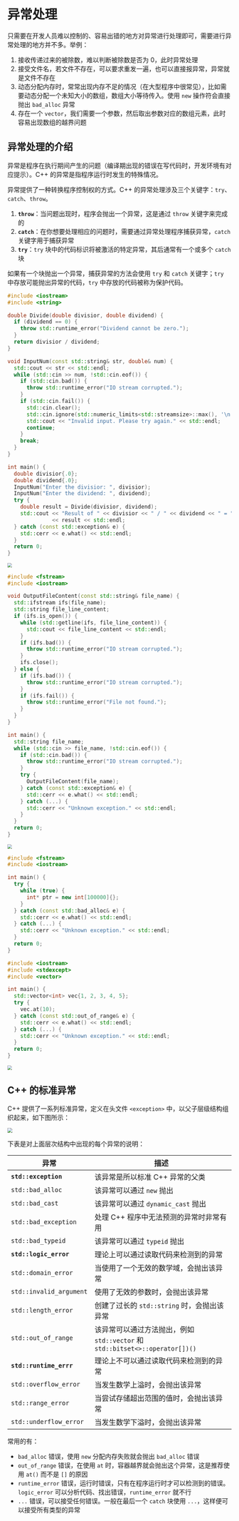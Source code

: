 # 异常处理

只需要在开发人员难以控制的、容易出错的地方对异常进行处理即可，需要进行异常处理的地方并不多。举例：

1. 接收传递过来的被除数，难以判断被除数是否为 0，此时异常处理
2. 接受文件名，若文件不存在，可以要求重发一遍，也可以直接报异常，异常就是文件不存在
3. 动态分配内存时，常常出现内存不足的情况（在大型程序中很常见），比如需要动态分配一个未知大小的数组，数组大小等待传入。使用 `new` 操作符会直接抛出 `bad_alloc` 异常
4. 存在一个 `vector`，我们需要一个参数，然后取出参数对应的数组元素，此时容易出现数组的越界问题

## 异常处理的介绍

异常是程序在执行期间产生的问题（编译期出现的错误在写代码时，开发环境有对应提示）。C++ 的异常是指程序运行时发生的特殊情况。

异常提供了一种转换程序控制权的方式。C++ 的异常处理涉及三个关键字：`try`、`catch`、`throw`。

1. **`throw`**：当问题出现时，程序会抛出一个异常，这是通过 `throw` 关键字来完成的
2. **`catch`**：在你想要处理相应的问题时，需要通过异常处理程序捕获异常，`catch` 关键字用于捕获异常
3. **`try`**：`try` 块中的代码标识将被激活的特定异常，其后通常有一个或多个 `catch` 块

如果有一个块抛出一个异常，捕获异常的方法会使用 `try` 和 `catch` 关键字；`try` 中存放可能抛出异常的代码，`try` 中存放的代码被称为保护代码。

```cpp
#include <iostream>
#include <string>

double Divide(double divisior, double dividend) {
  if (dividend == 0) {
    throw std::runtime_error("Dividend cannot be zero.");
  }
  return divisior / dividend;
}

void InputNum(const std::string& str, double& num) {
  std::cout << str << std::endl;
  while (std::cin >> num, !std::cin.eof()) {
    if (std::cin.bad()) {
      throw std::runtime_error("IO stream corrupted.");
    }
    if (std::cin.fail()) {
      std::cin.clear();
      std::cin.ignore(std::numeric_limits<std::streamsize>::max(), '\n');
      std::cout << "Invalid input. Please try again." << std::endl;
      continue;
    }
    break;
  }
}

int main() {
  double divisior{.0};
  double dividend{.0};
  InputNum("Enter the divisior: ", divisior);
  InputNum("Enter the dividend: ", dividend);
  try {
    double result = Divide(divisior, dividend);
    std::cout << "Result of " << divisior << " / " << dividend << " = "
              << result << std::endl;
  } catch (const std::exception& e) {
    std::cerr << e.what() << std::endl;
  }
  return 0;
}
```

<img src="../../images/image-202503051113.png" style="zoom:60%;" />

```cpp
#include <fstream>
#include <iostream>

void OutputFileContent(const std::string& file_name) {
  std::ifstream ifs(file_name);
  std::string file_line_content;
  if (ifs.is_open()) {
    while (std::getline(ifs, file_line_content)) {
      std::cout << file_line_content << std::endl;
    }
    if (ifs.bad()) {
      throw std::runtime_error("IO stream corrupted.");
    }
    ifs.close();
  } else {
    if (ifs.bad()) {
      throw std::runtime_error("IO stream corrupted.");
    }
    if (ifs.fail()) {
      throw std::runtime_error("File not found.");
    }
  }
}

int main() {
  std::string file_name;
  while (std::cin >> file_name, !std::cin.eof()) {
    if (std::cin.bad()) {
      throw std::runtime_error("IO stream corrupted.");
    }
    try {
      OutputFileContent(file_name);
    } catch (const std::exception& e) {
      std::cerr << e.what() << std::endl;
    } catch (...) {
      std::cerr << "Unknown exception." << std::endl;
    }
  }
  return 0;
}
```

<img src="../../images/image-202503051329.png" style="zoom:60%;" />

```cpp
#include <fstream>
#include <iostream>

int main() {
  try {
    while (true) {
      int* ptr = new int[100000]{};
    }
  } catch (const std::bad_alloc& e) {
    std::cerr << e.what() << std::endl;
  } catch (...) {
    std::cerr << "Unknown exception." << std::endl;
  }
  return 0;
}
```

```cpp
#include <iostream>
#include <stdexcept>
#include <vector>

int main() {
  std::vector<int> vec{1, 2, 3, 4, 5};
  try {
    vec.at(10);
  } catch (const std::out_of_range& e) {
    std::cerr << e.what() << std::endl;
  } catch (...) {
    std::cerr << "Unknown exception." << std::endl;
  }
  return 0;
}
```

<img src="../../images/image-202503051351.png" style="zoom: 60%;" />

## C++ 的标准异常

C++ 提供了一系列标准异常，定义在头文件 `<exception>` 中，以父子层级结构组织起来，如下图所示：

<img src="../../images/image-202508270624.png" style="zoom: 67%;" />

下表是对上面层次结构中出现的每个异常的说明：

| **异常**                | **描述**                                                     |
| ----------------------- | ------------------------------------------------------------ |
| **`std::exception`**    | 该异常是所以标准 C++ 异常的父类                              |
| `std::bad_alloc`        | 该异常可以通过 `new` 抛出                                    |
| `std::bad_cast`         | 该异常可以通过 `dynamic_cast` 抛出                           |
| `std::bad_exception`    | 处理 C++ 程序中无法预测的异常时非常有用                      |
| `std::bad_typeid`       | 该异常可以通过 `typeid` 抛出                                 |
| **`std::logic_error`**  | 理论上可以通过读取代码来检测到的异常                         |
| `std::domain_error`     | 当使用了一个无效的数学域，会抛出该异常                       |
| `std::invalid_argument` | 使用了无效的参数时，会抛出该异常                             |
| `std::length_error`     | 创建了过长的 `std::string` 时，会抛出该异常                  |
| `std::out_of_range`     | 该异常可以通过方法抛出，例如 `std::vector` 和 `std::bitset<>::operator[])()` |
| **`std::runtime_errr`** | 理论上不可以通过读取代码来检测到的异常                       |
| `std::overflow_error`   | 当发生数学上溢时，会抛出该异常                               |
| `std::range_error`      | 当尝试存储超出范围的值时，会抛出该异常                       |
| `std::underflow_error`  | 当发生数学下溢时，会抛出该异常                               |

常用的有：

- `bad_alloc` 错误，使用 `new` 分配内存失败就会抛出 `bad_alloc` 错误
- `out_of_range` 错误，在使用 `at` 时，容器越界就会抛出这个异常，这是推荐使用 `at()` 而不是 `[]` 的原因
- `runtime_error` 错误，运行时错误，只有在程序运行时才可以检测到的错误。 `logic_error` 可以分析代码、找出错误，`runtime_error` 就不行
- `...` 错误，可以接受任何错误。一般在最后一个 `catch` 块使用 `...`，这样便可以接受所有类型的异常